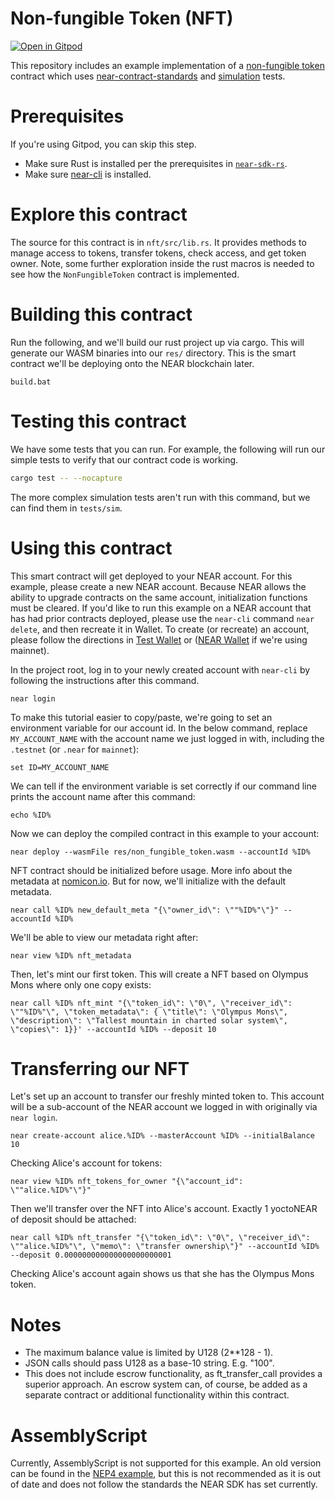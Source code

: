 Non-fungible Token (NFT)
===================

[![Open in Gitpod](https://gitpod.io/button/open-in-gitpod.svg)](https://gitpod.io/#https://github.com/near-examples/NFT)


This repository includes an example implementation of a [non-fungible token] contract which uses [near-contract-standards] and [simulation] tests.

  [non-fungible token]: https://nomicon.io/Standards/NonFungibleToken/README.html
  [near-contract-standards]: https://github.com/near/near-sdk-rs/tree/master/near-contract-standards
  [simulation]: https://github.com/near/near-sdk-rs/tree/master/near-sdk-sim
Prerequisites
=============
If you're using Gitpod, you can skip this step.

  * Make sure Rust is installed per the prerequisites in [`near-sdk-rs`](https://github.com/near/near-sdk-rs).
  * Make sure [near-cli](https://github.com/near/near-cli) is installed.

Explore this contract
=====================

The source for this contract is in `nft/src/lib.rs`. It provides methods to manage access to tokens, transfer tokens, check access, and get token owner. Note, some further exploration inside the rust macros is needed to see how the `NonFungibleToken` contract is implemented.

Building this contract
======================
Run the following, and we'll build our rust project up via cargo. This will generate our WASM binaries into our `res/` directory. This is the smart contract we'll be deploying onto the NEAR blockchain later.
```batch
build.bat
```

Testing this contract
=====================
We have some tests that you can run. For example, the following will run our simple tests to verify that our contract code is working.
```bash
cargo test -- --nocapture
```
The more complex simulation tests aren't run with this command, but we can find them in `tests/sim`.

Using this contract
===================

This smart contract will get deployed to your NEAR account. For this example, please create a new NEAR account. Because NEAR allows the ability to upgrade contracts on the same account, initialization functions must be cleared. If you'd like to run this example on a NEAR account that has had prior contracts deployed, please use the `near-cli` command `near delete`, and then recreate it in Wallet. To create (or recreate) an account, please follow the directions in [Test Wallet](https://wallet.testnet.near.org) or ([NEAR Wallet](https://wallet.near.org/) if we're using mainnet).

In the project root, log in to your newly created account with `near-cli` by following the instructions after this command.

    near login

To make this tutorial easier to copy/paste, we're going to set an environment variable for our account id. In the below command, replace `MY_ACCOUNT_NAME` with the account name we just logged in with, including the `.testnet` (or `.near` for `mainnet`):

    set ID=MY_ACCOUNT_NAME

We can tell if the environment variable is set correctly if our command line prints the account name after this command:

    echo %ID%

Now we can deploy the compiled contract in this example to your account:

    near deploy --wasmFile res/non_fungible_token.wasm --accountId %ID%

NFT contract should be initialized before usage. More info about the metadata at [nomicon.io](https://nomicon.io/Standards/NonFungibleToken/Metadata.html). But for now, we'll initialize with the default metadata.

    near call %ID% new_default_meta "{\"owner_id\": \""%ID%"\"}" --accountId %ID%

We'll be able to view our metadata right after:

    near view %ID% nft_metadata

Then, let's mint our first token. This will create a NFT based on Olympus Mons where only one copy exists:

    near call %ID% nft_mint "{\"token_id\": \"0\", \"receiver_id\": \""%ID%"\", \"token_metadata\": { \"title\": \"Olympus Mons\", \"description\": \"Tallest mountain in charted solar system\", \"copies\": 1}}' --accountId %ID% --deposit 10

Transferring our NFT
====================

Let's set up an account to transfer our freshly minted token to. This account will be a sub-account of the NEAR account we logged in with originally via `near login`.

    near create-account alice.%ID% --masterAccount %ID% --initialBalance 10

Checking Alice's account for tokens:

    near view %ID% nft_tokens_for_owner "{\"account_id": \""alice.%ID%"\"}"

Then we'll transfer over the NFT into Alice's account. Exactly 1 yoctoNEAR of deposit should be attached:

    near call %ID% nft_transfer "{\"token_id\": \"0\", \"receiver_id\": \""alice.%ID%"\", \"memo\": \"transfer ownership\"}" --accountId %ID% --deposit 0.000000000000000000000001

Checking Alice's account again shows us that she has the Olympus Mons token.

Notes
=====

* The maximum balance value is limited by U128 (2**128 - 1).
* JSON calls should pass U128 as a base-10 string. E.g. "100".
* This does not include escrow functionality, as ft_transfer_call provides a superior approach. An escrow system can, of course, be added as a separate contract or additional functionality within this contract.

AssemblyScript
==============
Currently, AssemblyScript is not supported for this example. An old version can be found in the [NEP4 example](https://github.com/near-examples/NFT/releases/tag/nep4-example), but this is not recommended as it is out of date and does not follow the standards the NEAR SDK has set currently.
